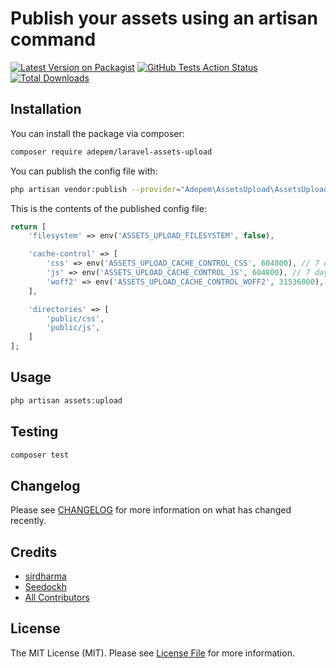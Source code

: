# Publish your assets using an artisan command

[![Latest Version on Packagist](https://img.shields.io/packagist/v/adepem/laravel-assets-upload.svg?style=flat-square)](https://packagist.org/packages/adepem/laravel-assets-upload)
[![GitHub Tests Action Status](https://img.shields.io/github/workflow/status/adepem/laravel-assets-upload/Laravel?label=tests)](https://github.com/adepem/laravel-assets-upload/actions?query=workflow%3ALaravel+branch%3Amain)
[![Total Downloads](https://img.shields.io/packagist/dt/adepem/laravel-assets-upload.svg?style=flat-square)](https://packagist.org/packages/adepem/laravel-assets-upload)

## Installation

You can install the package via composer:

```bash
composer require adepem/laravel-assets-upload
```

You can publish the config file with:
```bash
php artisan vendor:publish --provider="Adepem\AssetsUpload\AssetsUploadServiceProvider" --tag="assets-upload-config"
```

This is the contents of the published config file:

```php
return [
    'filesystem' => env('ASSETS_UPLOAD_FILESYSTEM', false),

    'cache-control' => [
        'css' => env('ASSETS_UPLOAD_CACHE_CONTROL_CSS', 604800), // 7 days
        'js' => env('ASSETS_UPLOAD_CACHE_CONTROL_JS', 604800), // 7 days
        'woff2' => env('ASSETS_UPLOAD_CACHE_CONTROL_WOFF2', 31536000), // 365 days
    ],

    'directories' => [
        'public/css',
        'public/js',
    ]
];
```

## Usage

```bash
php artisan assets:upload
```

## Testing

```bash
composer test
```

## Changelog

Please see [CHANGELOG](CHANGELOG.md) for more information on what has changed recently.

## Credits

- [sirdharma](https://github.com/sirdharma)
- [Seedockh](https://github.com/Seedockh)
- [All Contributors](../../contributors)

## License

The MIT License (MIT). Please see [License File](LICENSE.md) for more information.
